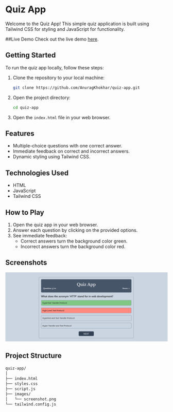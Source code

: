 # Quiz App

Welcome to the Quiz App! This simple quiz application is built using Tailwind CSS for styling and JavaScript for functionality.

##Live Demo
Check out the live demo [here](https://quiz--app.vercel.app/).

## Getting Started

To run the quiz app locally, follow these steps:

1. Clone the repository to your local machine:

    ```bash
    git clone https://github.com/AnuragKhokhar/quiz-app.git
    ```

2. Open the project directory:

    ```bash
    cd quiz-app
    ```

3. Open the `index.html` file in your web browser.

## Features

- Multiple-choice questions with one correct answer.
- Immediate feedback on correct and incorrect answers.
- Dynamic styling using Tailwind CSS.

## Technologies Used

- HTML
- JavaScript
- Tailwind CSS

## How to Play

1. Open the quiz app in your web browser.
2. Answer each question by clicking on the provided options.
3. See immediate feedback:
   - Correct answers turn the background color green.
   - Incorrect answers turn the background color red.

## Screenshots

![Screenshot](Screenshot.png)

## Project Structure

```plaintext
quiz-app/
│
├── index.html
├── styles.css
├── script.js
├── images/
│   └── screenshot.png
└── tailwind.config.js
